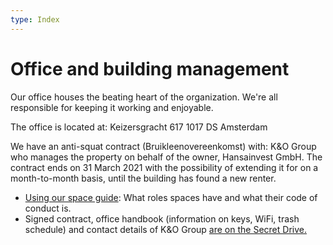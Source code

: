 ```yaml
---
type: Index
---
```


# Office and building management

Our office houses the beating heart of the organization. We're all responsible for keeping it working and enjoyable.

The office is located at:
Keizersgracht 617
1017 DS Amsterdam

We have an anti-squat contract (Bruikleenovereenkomst) with: K&O Group who manages the property on behalf of the owner, Hansainvest GmbH. The contract ends on 31 March 2021 with the possibility of extending it for on a month-to-month basis, until the building has found a new renter.

* [Using our space guide](using-space.md): What roles spaces have and what their code of conduct is.
* Signed contract, office handbook (information on keys, WiFi, trash schedule) and contact details of K&O Group [are on the Secret Drive.](https://drive.google.com/drive/folders/1PJfus4U_eGuHkFPrxW1TTHH8RRg4tGpi)
